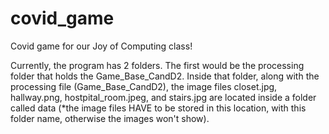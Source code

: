 # covid_game
Covid game for our Joy of Computing class!

Currently, the program has 2 folders. The first would be the processing folder that holds the Game_Base_CandD2. Inside that folder, along with the processing file (Game_Base_CandD2), the image files closet.jpg, hallway.png, hostpital_room.jpeg, and stairs.jpg are located inside a folder called data (*the image files HAVE to be stored in this location, with this folder name, otherwise the images won't show).
